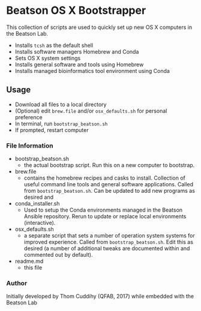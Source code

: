 # Beatson OS X Bootstrapper #

This collection of scripts are used to quickly set up new OS X computers in the Beatson Lab.
* Installs `tcsh` as the default shell
* Installs software managers Homebrew and Conda
* Sets OS X system settings
* Installs general software and tools using Homebrew
* Installs managed bioinformatics tool environment using Conda

## Usage ##

* Download all files to a local directory
* (Optional) edit `brew.file` and/or `osx_defaults.sh` for personal preference
* In terminal, run `bootstrap_beatson.sh`
* If prompted, restart computer


### File Information ###
* bootstrap_beatson.sh
    * the actual bootstrap script. Run this on a new computer to bootstrap.
* brew.file
    * contains the homebrew recipes and casks to install. Collection of useful command line tools and general software applications. Called from `bootstrap_beatson.sh`. Can be updated to add new programs as desired and
* conda_installer.sh
    * Used to setup the Conda environments managed in the Beatson Ansible repository. Rerun to update or replace local environments (interactive).
* osx_defaults.sh
    * a separate script that sets a number of operation system systems for improved experience. Called from `bootstrap_beatson.sh`. Edit this as desired (a number of additional tweaks are documented within and commented out by default).
* readme.md
    * this file

### Author ###
Initially developed by Thom Cuddihy (QFAB, 2017) while embedded with the Beatson Lab